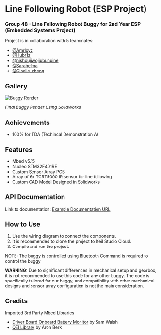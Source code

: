 # Line Following Robot (ESP Project)

### Group 48 - Line Following Robot Buggy for 2nd Year ESP (Embedded Systems Project)

Project is in collaboration with 5 teammates: 
- [@Amrlxyz](https://github.com/Amrlxyz)
- [@Hubr1z](https://github.com/Hubr1z)
- [@nishoujiwojiubuhuine](https://github.com/nishoujiwojiubuhuine)
- [@Sarahelma](https://github.com/Sarahelma)
- [@Giselle-zheng](https://github.com/Giselle-zheng)

## Gallery

![Buggy Render](https://example.com/documentation)

*Final Buggy Render Using SolidWorks*

## Achievements

- 100% for TDA (Techincal Demonstration A)

## Features

- Mbed v5.15
- Nucleo STM32F401RE 
- Custom Sensor Array PCB
- Array of 6x TCRT5000 IR sensor for line following
- Custom CAD Model Designed in Solidworks

## API Documentation

Link to documentation: [Example Documentation URL](https://example.com/documentation)

## How to Use

1. Use the wiring diagram to connect the components.
2. It is recommended to clone the project to Keil Studio Cloud.
3. Compile and run the project.

NOTE: The buggy is controlled using Bluetooth Command is required to control the buggy

**WARNING:** Due to significant differences in mechanical setup and gearbox, it is not recommended to use this code for any other buggy. The code is specifically tailored for our buggy, and compatibility with other mechanical designs and sensor array configuration is not the main consideration.

## Credits

Imported 3rd Party Mbed Libraries

- [Driver Board Onboard Battery Monitor](https://os.mbed.com/users/EmbeddedSam/code/Nucleo_F401RE_DS271_Battery_Monitor/) by Sam Walsh
- [QEI Library](https://os.mbed.com/cookbook/QEI) by Aron Berk